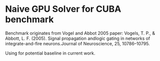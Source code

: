 # Naive GPU Solver for CUBA benchmark

Benchmark originates from Vogel and Abbot 2005 paper:
Vogels,  T.  P.,  &  Abbott,  L.  F.  (2005).  Signal  propagation
andlogic gating in networks of integrate-and-fire neurons.Journal of
Neuroscience, 25, 10786–10795.

Using for potential baseline in current work.
